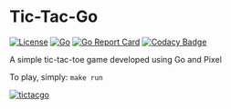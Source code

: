 # Tic-Tac-Go
[![License](https://img.shields.io/badge/License-MIT%20-blue.svg)](https://github.com/JarriAbidi/tic-tac-go/blob/master/LICENSE)
[![Go](https://github.com/JarriAbidi/tic-tac-go/workflows/Go/badge.svg?branch=master)](https://github.com/JarriAbidi/tic-tac-go/actions?query=workflow%3AGo)
[![Go Report Card](https://goreportcard.com/badge/github.com/JarriAbidi/tic-tac-go)](https://goreportcard.com/report/github.com/JarriAbidi/tic-tac-go) 
[![Codacy Badge](https://api.codacy.com/project/badge/Grade/b84de946638e40908969ce26ea2fde6c)](https://www.codacy.com/manual/JarriAbidi/tic-tac-go?utm_source=github.com&amp;utm_medium=referral&amp;utm_content=JarriAbidi/tic-tac-go&amp;utm_campaign=Badge_Grade)

A simple tic-tac-toe game developed using Go and Pixel

To play, simply: ``make run``

<a href="https://imgbb.com/"><img src="https://i.ibb.co/9v5X7Jx/tictacgo.png" alt="tictacgo" border="0" /></a>
